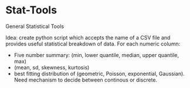 # Stat-Tools
General Statistical Tools

Idea: create python script which accepts the name of a CSV file and provides useful statistical breakdown of data. For each numeric column:
- Five number summary: (min, lower quantile, median, upper quantile, max)
- (mean, sd, skewness, kurtosis)
- best fitting distribution of (geometric, Poisson, exponential, Gaussian). Need mechanism to decide between continous or discrete.
